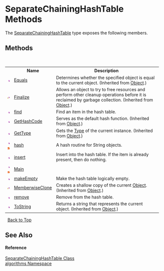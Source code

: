 # SeparateChainingHashTable Methods
 

The <a href="afde2c11-c77d-77ff-450b-c3aa0c14f37d">SeparateChainingHashTable</a> type exposes the following members.


## Methods
&nbsp;<table><tr><th></th><th>Name</th><th>Description</th></tr><tr><td>![Public method](media/pubmethod.gif "Public method")</td><td><a href="http://msdn2.microsoft.com/en-us/library/bsc2ak47" target="_blank">Equals</a></td><td>
Determines whether the specified object is equal to the current object.
 (Inherited from <a href="http://msdn2.microsoft.com/en-us/library/e5kfa45b" target="_blank">Object</a>.)</td></tr><tr><td>![Protected method](media/protmethod.gif "Protected method")</td><td><a href="http://msdn2.microsoft.com/en-us/library/4k87zsw7" target="_blank">Finalize</a></td><td>
Allows an object to try to free resources and perform other cleanup operations before it is reclaimed by garbage collection.
 (Inherited from <a href="http://msdn2.microsoft.com/en-us/library/e5kfa45b" target="_blank">Object</a>.)</td></tr><tr><td>![Public method](media/pubmethod.gif "Public method")</td><td><a href="05637969-4935-a3d4-ae3f-32f32379878c">find</a></td><td>
Find an item in the hash table.</td></tr><tr><td>![Public method](media/pubmethod.gif "Public method")</td><td><a href="http://msdn2.microsoft.com/en-us/library/zdee4b3y" target="_blank">GetHashCode</a></td><td>
Serves as the default hash function.
 (Inherited from <a href="http://msdn2.microsoft.com/en-us/library/e5kfa45b" target="_blank">Object</a>.)</td></tr><tr><td>![Public method](media/pubmethod.gif "Public method")</td><td><a href="http://msdn2.microsoft.com/en-us/library/dfwy45w9" target="_blank">GetType</a></td><td>
Gets the <a href="http://msdn2.microsoft.com/en-us/library/42892f65" target="_blank">Type</a> of the current instance.
 (Inherited from <a href="http://msdn2.microsoft.com/en-us/library/e5kfa45b" target="_blank">Object</a>.)</td></tr><tr><td>![Public method](media/pubmethod.gif "Public method")![Static member](media/static.gif "Static member")</td><td><a href="459fc24c-768f-c91b-775e-8ea2f23b0c74">hash</a></td><td>
A hash routine for String objects.</td></tr><tr><td>![Public method](media/pubmethod.gif "Public method")</td><td><a href="f12f360b-7231-5689-48be-95e0e604bcb9">insert</a></td><td>
Insert into the hash table. If the item is already present, then do nothing.</td></tr><tr><td>![Public method](media/pubmethod.gif "Public method")![Static member](media/static.gif "Static member")</td><td><a href="036d1b4f-6fa6-ad29-9fae-c1f1e891516b">Main</a></td><td /></tr><tr><td>![Public method](media/pubmethod.gif "Public method")</td><td><a href="9207d803-f401-56b2-3e92-ae152328e1de">makeEmpty</a></td><td>
Make the hash table logically empty.</td></tr><tr><td>![Protected method](media/protmethod.gif "Protected method")</td><td><a href="http://msdn2.microsoft.com/en-us/library/57ctke0a" target="_blank">MemberwiseClone</a></td><td>
Creates a shallow copy of the current <a href="http://msdn2.microsoft.com/en-us/library/e5kfa45b" target="_blank">Object</a>.
 (Inherited from <a href="http://msdn2.microsoft.com/en-us/library/e5kfa45b" target="_blank">Object</a>.)</td></tr><tr><td>![Public method](media/pubmethod.gif "Public method")</td><td><a href="e0e9c2be-548a-918c-25c9-713de5ef42e2">remove</a></td><td>
Remove from the hash table.</td></tr><tr><td>![Public method](media/pubmethod.gif "Public method")</td><td><a href="http://msdn2.microsoft.com/en-us/library/7bxwbwt2" target="_blank">ToString</a></td><td>
Returns a string that represents the current object.
 (Inherited from <a href="http://msdn2.microsoft.com/en-us/library/e5kfa45b" target="_blank">Object</a>.)</td></tr></table>&nbsp;
<a href="#separatechaininghashtable-methods">Back to Top</a>

## See Also


#### Reference
<a href="afde2c11-c77d-77ff-450b-c3aa0c14f37d">SeparateChainingHashTable Class</a><br /><a href="82f88b43-fdc9-bc99-9558-75fce96d448f">algorithms Namespace</a><br />